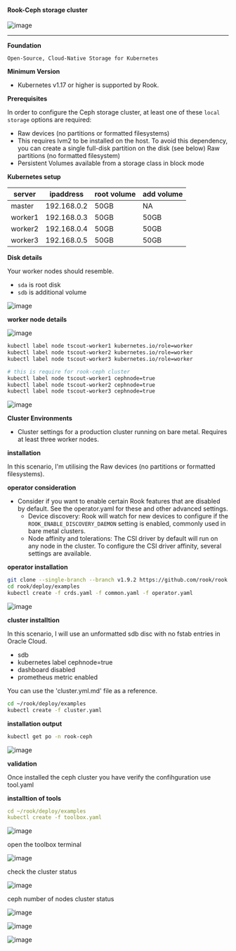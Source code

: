 #### Rook-Ceph storage cluster

![image](https://user-images.githubusercontent.com/57703276/166111720-581f221a-f2fe-430b-9e56-469c8115d051.png)

---

**Foundation**

`Open-Source, Cloud-Native Storage for Kubernetes`

**Minimum Version**

* Kubernetes v1.17 or higher is supported by Rook.

**Prerequisites**

In order to configure the Ceph storage cluster, at least one of these `local storage` options are required:

* Raw devices (no partitions or formatted filesystems)
* This requires lvm2 to be installed on the host. To avoid this dependency, you can create a single full-disk partition on the disk (see below) Raw partitions (no formatted filesystem)
* Persistent Volumes available from a storage class in block mode

**Kubernetes setup**

|server| ipaddress | root volume | add volume |
|---|---|---|---|
| master |192.168.0.2 |50GB|NA|
| worker1 |192.168.0.3 |50GB|50GB
| worker2 |192.168.0.4 |50GB |50GB|
| worker3 |192.168.0.5 |50GB |50GB|

**Disk details**

Your worker nodes should resemble.

* `sda` is root disk
* `sdb` is additional volume

![image](https://user-images.githubusercontent.com/57703276/166091705-4ee5056f-2435-47eb-ab59-54289049fb70.png)


**worker node details**

![image](https://user-images.githubusercontent.com/57703276/166090888-d1759814-319d-4204-bd5f-7af071f879ce.png)

```bash
kubectl label node tscout-worker1 kubernetes.io/role=worker
kubectl label node tscout-worker2 kubernetes.io/role=worker
kubectl label node tscout-worker3 kubernetes.io/role=worker

# this is require for rook-ceph cluster 
kubectl label node tscout-worker1 cephnode=true
kubectl label node tscout-worker2 cephnode=true
kubectl label node tscout-worker3 cephnode=true
```

![image](https://user-images.githubusercontent.com/57703276/166091296-d4631dd5-92f4-4f38-a727-537292f9f9eb.png)

**Cluster Environments**

* Cluster settings for a production cluster running on bare metal. Requires at least three worker nodes.

**installation**

In this scenario, I'm utilising the Raw devices (no partitions or formatted filesystems).

**operator consideration**

* Consider if you want to enable certain Rook features that are disabled by default. See the operator.yaml for these and other advanced settings.
  * Device discovery: Rook will watch for new devices to configure if the `ROOK_ENABLE_DISCOVERY_DAEMON` setting is enabled, commonly used in bare metal clusters.
  * Node affinity and tolerations: The CSI driver by default will run on any node in the cluster. To configure the CSI driver affinity, several settings are available.

**operator installation**

```bash
git clone --single-branch --branch v1.9.2 https://github.com/rook/rook.git
cd rook/deploy/examples
kubectl create -f crds.yaml -f common.yaml -f operator.yaml
```
![image](https://user-images.githubusercontent.com/57703276/166111270-1634c378-cfe4-444e-b73f-6b90d2067c5d.png)

**cluster installtion**

In this scenario, I will use an unformatted sdb disc with no fstab entries in Oracle Cloud.

* sdb
* kubernetes label cephnode=true
* dashboard disabled
* prometheus metric enabled

You can use the 'cluster.yml.md' file as a reference.

```bash
cd ~/rook/deploy/examples
kubectl create -f cluster.yaml
```
**installation output**

```bash
kubectl get po -n rook-ceph
```

![image](https://user-images.githubusercontent.com/57703276/166090821-af020227-be27-4d08-903c-3d6c4cbdf9d8.png)


**validation**

Once installed the ceph cluster you have verify the confihguration use tool.yaml

**installtion of tools**

```yaml
cd ~/rook/deploy/examples
kubectl create -f toolbox.yaml
```

![image](https://user-images.githubusercontent.com/57703276/166112442-772a2514-d58a-4166-80f5-fa357f9d50cf.png)

open the toolbox terminal

![image](https://user-images.githubusercontent.com/57703276/166113084-267b472d-23fc-428f-99a1-a869156b6488.png)

check the cluster status

![image](https://user-images.githubusercontent.com/57703276/166113109-c9056a86-c80e-4706-b700-d192a9d2df07.png)

ceph number of nodes cluster status

![image](https://user-images.githubusercontent.com/57703276/166113141-7a8959f4-34ea-42e9-85c5-d537fb6e83aa.png)

![image](https://user-images.githubusercontent.com/57703276/166113164-27caccb2-6aa3-445a-86d8-17a22828bdfe.png)


![image](https://user-images.githubusercontent.com/57703276/166113188-b989d5b3-54b5-4e62-864e-8ad6246c7a10.png)










